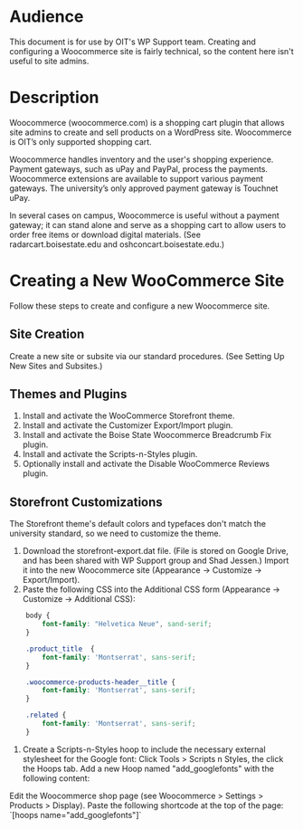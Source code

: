 # Audience

This document is for use by OIT's WP Support team. Creating and configuring a Woocommerce site is fairly technical, so the content here isn't useful to site admins.

# Description

Woocommerce (woocommerce.com) is a shopping cart plugin that allows site admins to create and sell products on a WordPress site. Woocommerce is OIT’s only supported shopping cart. 

Woocommerce handles inventory and the user's shopping experience. Payment gateways, such as uPay and PayPal, process the payments. Woocommerce extensions are available to support various payment gateways. The university’s only approved payment gateway is Touchnet uPay. 

In several cases on campus, Woocommerce is useful without a payment gateway; it can stand alone and serve as a shopping cart to allow users to order free items or download digital materials. (See radarcart.boisestate.edu and oshconcart.boisestate.edu.)

# Creating a New WooCommerce Site

Follow these steps to create and configure a new Woocommerce site.
 ## Site Creation

Create a new site or subsite via our standard procedures. (See Setting Up New Sites and Subsites.)
## Themes and Plugins

1. Install and activate the WooCommerce Storefront theme.
1. Install and activate the Customizer Export/Import plugin.
1. Install and activate the Boise State Woocommerce Breadcrumb Fix plugin.
1. Install and activate the Scripts-n-Styles plugin.
1. Optionally install and activate the Disable WooCommerce Reviews plugin.

## Storefront Customizations

The Storefront theme's default colors and typefaces don't match the university standard, so we need to customize the theme.
1. Download the storefront-export.dat file. (File is stored on Google Drive, and has been shared with WP Support group and Shad Jessen.) Import it into the new Woocommerce site (Appearance -> Customize -> Export/Import).
1. Paste the following CSS into the Additional CSS form (Appearance -> Customize -> Additional CSS):

```css
	body {
		font-family: "Helvetica Neue", sand-serif;	
	}

	.product_title  {
		font-family: 'Montserrat', sans-serif;
	}

	.woocommerce-products-header__title {
		font-family: 'Montserrat', sans-serif;
	}

	.related {
		font-family: 'Montserrat', sans-serif;
	}
```
1. Create a Scripts-n-Styles hoop to include the necessary external stylesheet for the Google font:
Click Tools > Scripts n Styles, the click the Hoops tab.
Add a new Hoop named "add_googlefonts" with the following content:
<link rel="stylesheet" href="https://fonts.googleapis.com/css?family=Montserrat">
Edit the Woocommerce shop page (see Woocommerce > Settings > Products > Display). Paste the following shortcode at the top of the page: `[hoops name="add_googlefonts"]`

